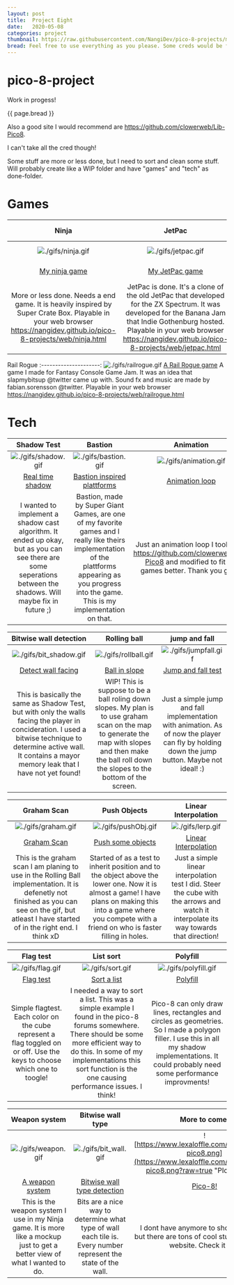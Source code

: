 ```yaml
---
layout: post
title:  Project Eight
date:   2020-05-08
categories: project
thumbnail: https://raw.githubusercontent.com/NangiDev/pico-8-projects/master/gifs/jetpac.gif
bread: Feel free to use everything as you please. Some creds would be fun, but not mandatory. The graphics for Ninja.p8 are all made by me, but are heavily inspired by another game, Super Crate Box http://supercratebox.com/
---
```

# pico-8-project

Work in progess!

{{ page.bread }}

Also a good site I would recommend are https://github.com/clowerweb/Lib-Pico8.

I can't take all the cred though!

Some stuff are more or less done, but I need to sort and clean some stuff.
Will probably create like a WIP folder and have "games" and "tech" as done-folder.

# Games

 Ninja                 |   JetPac                |   Corrupted Scrapyard
:---------------------:|:-----------------------:|:-----------------------:|
![./gifs/ninja.gif](./gifs/ninja.gif?raw=true "Ninja")  | ![./gifs/jetpac.gif](./gifs/jetpac.gif?raw=true "JetPac") | ![./gifs/scrappy.gif](./gifs/scrappy.gif?raw=true "Scrappy")
[My ninja game](./games/ninja.p8) | [My JetPac game](./games/jetpac.p8) | [My scrappy game](./games/crupt_scrpyrd.p8)
More or less done. Needs a end game. It is heavily inspired by Super Crate Box. Playable in your web browser https://nangidev.github.io/pico-8-projects/web/ninja.html | JetPac is done. It's a clone of the old JetPac that developed for the ZX Spectrum. It was developed for the Banana Jam that Indie Gothenburg hosted. Playable in your web browser https://nangidev.github.io/pico-8-projects/web/jetpac.html | Scrappy is not even playable. I had an idea, but it sort of spiraled away and became lots of tech demos instead.

 Rail Rogue
:---------------------:
![./gifs/railrogue.gif](./gifs/railrogue.gif?raw=true "Rail Rogue") 
[A Rail Rogue game](./games/railrogue.p8)
A game I made for Fantasy Console Game Jam. It was an idea that slapmybitsup @twitter came up with. Sound fx and music are made by fabian.sorensson @twitter. Playable in your web browser https://nangidev.github.io/pico-8-projects/web/railrogue.html

# Tech

 Shadow Test           |   Bastion                |   Animation
:---------------------:|:-----------------------:|:-----------------------:|
![./gifs/shadow.gif](./gifs/shadow.gif?raw=true "Shadow")  |                                                                 ![./gifs/bastion.gif](./gifs/bastion.gif?raw=true "Bastion") |                                                               ![./gifs/animation.gif](./gifs/anim.gif?raw=true "Animation")
[Real time shadow](./tech/shadow_test.p8) | [Bastion inspired plattforms](./tech/bastion.p8) | [Animation loop](./tech/animation.p8)
I wanted to implement a shadow cast algorithm. It ended up okay, but as you can see there are some seperations between the shadows. Will maybe fix in future ;) | Bastion, made by Super Giant Games, are one of my favorite games and I really like theirs implementation of the plattforms appearing as you progress into the game. This is my implementation on that. | Just an animation loop I took from https://github.com/clowerweb/Lib-Pico8 and modified to fit my games better. Thank you guys!

 Bitwise wall detection |   Rolling ball                |   jump and fall
:---------------------:|:-----------------------:|:-----------------------:|
![./gifs/bit_shadow.gif](./gifs/bit_shadow.gif?raw=true "Bit shadow")  |                                                           ![./gifs/rollball.gif](./gifs/rollball.gif?raw=true "Rolling ball") |                                                         ![./gifs/jumpfall.gif](./gifs/jumpfall.gif?raw=true "Jump and fall")
[Detect wall facing](./tech/bitwise.p8) | [Ball in slope](./tech/rolling_ball.p8) | [Jump and fall test](./tech/jump_fall.p8)
This is basically the same as Shadow Test, but with only the walls facing the player in concideration. I used a bitwise technique to determine active wall. It contains a mayor memory leak that I have not yet found! | WIP! This is suppose to be a ball roling down slopes. My plan is to use graham scan on the map to generate the map with slopes and then make the ball roll down the slopes to the bottom of the screen. | Just a simple jump and fall implementation with animation. As of now the player can fly by holding down the jump button. Maybe not ideal! :) 

 Graham Scan           |   Push Objects                |   Linear Interpolation
:---------------------:|:-----------------------:|:-----------------------:|
![./gifs/graham.gif](./gifs/graham.gif?raw=true "Graham")  |                                                                 ![./gifs/pushObj.gif](./gifs/pushObj.gif?raw=true "Push Objects") |                                                           ![./gifs/lerp.gif](./gifs/lerp.gif?raw=true "Linear Interpolation")
[Graham Scan](./tech/graham_scan.p8) | [Push some objects](./tech/push_obs.p8) | [Linear Interpolation](./tech/lerp.p8)
This is the graham scan I am planing to use in the Rolling Ball implementation. It is defenetly not finished as you can see on the gif, but atleast I have started of in the right end. I think xD | Started of as a test to inherit position and to the object above the lower one. Now it is almost a game! I have plans on making this into a game where you compete with a friend on who is faster filling in holes. |Just a simple linear interpolation test I did. Steer the cube with the arrows and watch it interpolate its way towards that direction!

 Flag test           |   List sort                |   Polyfill
:---------------------:|:-----------------------:|:-----------------------:|
![./gifs/flag.gif](./gifs/flag.gif?raw=true "Flag test")  |                                                                   ![./gifs/sort.gif](./gifs/sort.gif?raw=true "List Sort") |                                                                   ![./gifs/polyfill.gif](./gifs/polyfill.gif?raw=true "Polyfill")
[Flag test](./tech/flag_test.p8) | [Sort a list](./tech/sort_list.p8) | [Polyfill](./tech/polyfill.p8)
Simple flagtest. Each color on the cube represent a flag toggled on or off. Use the keys to choose which one to toogle!| I needed a way to sort a list. This was a simple example I found in the pico-8 forums somewhere. There should be some more efficient way to do this. In some of my implementations this sort function is the one causing performance issues. I think! | Pico-8 can only draw lines, rectangles and circles as geometries. So I made a polygon filler. I use this in all my shadow implementations. It could probably need some performance improvments!

 Weapon system           |   Bitwise wall type   |   More to come!
:---------------------:|:-----------------------:|:-----------------------:|
![./gifs/weapon.gif](./gifs/weapon.gif?raw=true "Weapon System")  |                                                           ![./gifs/bit_wall.gif](./gifs/bit_wall.gif?raw=true "Bastion") |                                                             ![https://www.lexaloffle.com/gfx/lexaloffle-pico8.png](https://www.lexaloffle.com/gfx/lexaloffle-pico8.png?raw=true "PIco-8 logo")
[A weapon system](./tech/weapon_sys.p8) | [Bitwise wall type detection](./tech/bitvise.p8) | [Pico-8!](https://www.lexaloffle.com/pico-8.php)
This is the weapon system I use in my Ninja game. It is more like a mockup just to get a better view of what I wanted to do.  | Bits are a nice way to determine what type of wall each tile is. Every number represent the state of the wall. | I dont have anymore to show right now, but there are tons of cool stuff on pico-8's website. Check it out!
